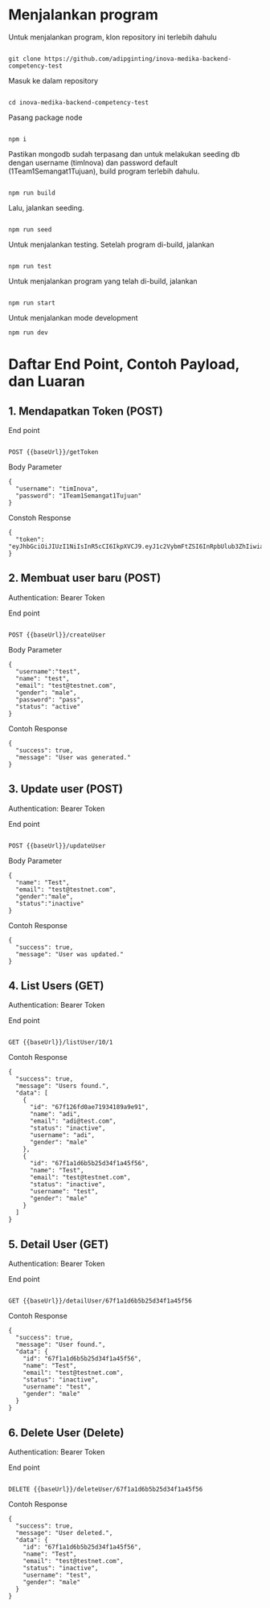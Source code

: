 # Menjalankan program
Untuk menjalankan program, klon repository ini terlebih dahulu
```

git clone https://github.com/adipginting/inova-medika-backend-competency-test

```
Masuk ke dalam repository
```

cd inova-medika-backend-competency-test

```
Pasang package node
```

npm i

```
Pastikan mongodb sudah terpasang dan untuk melakukan seeding db dengan username (timInova) dan password default (1Team1Semangat1Tujuan), build program terlebih dahulu.
```

npm run build

```
Lalu, jalankan seeding.
```

npm run seed

```
Untuk menjalankan testing. Setelah program di-build, jalankan
```

npm run test

```
Untuk menjalankan program yang telah di-build, jalankan
```

npm run start

```
Untuk menjalankan mode development
```
npm run dev

```

# Daftar End Point, Contoh Payload, dan Luaran
## 1.  Mendapatkan Token (POST)

End point
```

POST {{baseUrl}}/getToken

```

Body Parameter

```
{
  "username": "timInova",
  "password": "1Team1Semangat1Tujuan"
}

```
Constoh Response
```
{
  "token": "eyJhbGciOiJIUzI1NiIsInR5cCI6IkpXVCJ9.eyJ1c2VybmFtZSI6InRpbUlub3ZhIiwiaWF0IjoxNzQzODg2Mjc1LCJleHAiOjE3NDM4ODY4NzV9.BXOZHDT04uIju1u8hZWN7l1Z0qGnqoOGIy5Ka3rf87k"
}

```
## 2. Membuat user baru (POST)
Authentication: Bearer Token

End point
```

POST {{baseUrl}}/createUser

```

Body Parameter

```
{
  "username":"test",
  "name": "test",
  "email": "test@testnet.com",
  "gender": "male",
  "password": "pass",
  "status": "active"
}

```
Contoh Response
```
{
  "success": true,
  "message": "User was generated."
}

```

## 3. Update user (POST)
Authentication: Bearer Token

End point
```

POST {{baseUrl}}/updateUser

```

Body Parameter

```
{
  "name": "Test",
  "email": "test@testnet.com",
  "gender":"male",
  "status":"inactive"
}

```
Contoh Response
```
{
  "success": true,
  "message": "User was updated."
}

```

## 4. List Users (GET)
Authentication: Bearer Token

End point
```

GET {{baseUrl}}/listUser/10/1

```

Contoh Response
```
{
  "success": true,
  "message": "Users found.",
  "data": [
    {
      "id": "67f126fd0ae71934189a9e91",
      "name": "adi",
      "email": "adi@test.com",
      "status": "inactive",
      "username": "adi",
      "gender": "male"
    },
    {
      "id": "67f1a1d6b5b25d34f1a45f56",
      "name": "Test",
      "email": "test@testnet.com",
      "status": "inactive",
      "username": "test",
      "gender": "male"
    }
  ]
}

```

## 5. Detail User (GET)
Authentication: Bearer Token

End point
```

GET {{baseUrl}}/detailUser/67f1a1d6b5b25d34f1a45f56

```

Contoh Response
```
{
  "success": true,
  "message": "User found.",
  "data": {
    "id": "67f1a1d6b5b25d34f1a45f56",
    "name": "Test",
    "email": "test@testnet.com",
    "status": "inactive",
    "username": "test",
    "gender": "male"
  }
}

```

## 6. Delete User (Delete)
Authentication: Bearer Token

End point
```

DELETE {{baseUrl}}/deleteUser/67f1a1d6b5b25d34f1a45f56

```

Contoh Response
```
{
  "success": true,
  "message": "User deleted.",
  "data": {
    "id": "67f1a1d6b5b25d34f1a45f56",
    "name": "Test",
    "email": "test@testnet.com",
    "status": "inactive",
    "username": "test",
    "gender": "male"
  }
}

```









